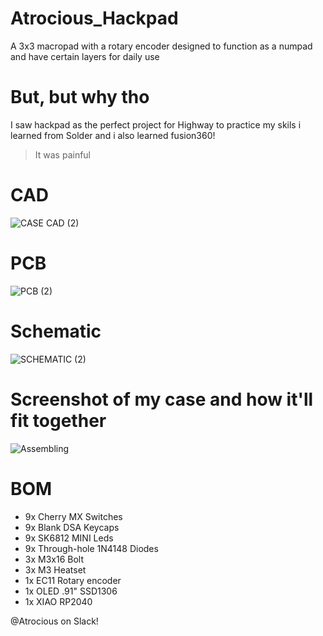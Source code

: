 # Atrocious_Hackpad
A 3x3 macropad with a rotary encoder designed to function as a numpad and have certain layers for daily use

# But, but why tho
I saw hackpad as the perfect project for Highway to practice my skils i learned from Solder and i also learned fusion360! 
> It was painful

# CAD
![CASE CAD (2)](https://github.com/user-attachments/assets/15c149be-7ff3-479e-a1c1-0c1dfb543d25)
# PCB
![PCB (2)](https://github.com/user-attachments/assets/7b92f9f6-ffad-4c86-979e-9c976a0a7e27)
# Schematic
![SCHEMATIC (2)](https://github.com/user-attachments/assets/109e653f-24ff-4892-a571-c9c5e9e7feff)

# Screenshot of my case and how it'll fit together
![Assembling](https://github.com/user-attachments/assets/fee439ec-3026-445f-9a81-ce59f3c46595)



# BOM
- 9x Cherry MX Switches
- 9x Blank DSA Keycaps
- 9x SK6812 MINI Leds
- 9x Through-hole 1N4148 Diodes
- 3x M3x16 Bolt
- 3x M3 Heatset
- 1x EC11 Rotary encoder
- 1x OLED .91" SSD1306
- 1x XIAO RP2040

@Atrocious on Slack!
